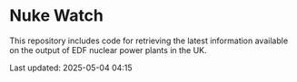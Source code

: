 # Nuke Watch

This repository includes code for retrieving the latest information available on the output of EDF nuclear power plants in the UK.

Last updated: 2025-05-04 04:15